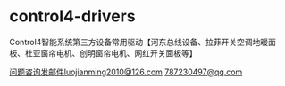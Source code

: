 # control4-drivers
Control4智能系统第三方设备常用驱动【河东总线设备、拉菲开关空调地暖面板、杜亚窗帘电机、创明窗帘电机、网红开关面板等】

问题咨询发邮件luojianming2010@126.com 787230497@qq.com
